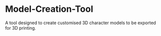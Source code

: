 # Model-Creation-Tool
A tool designed to create customised 3D character models to be exported for 3D printing.
